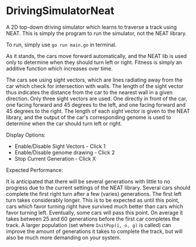 # DrivingSimulatorNeat
A 2D top-down driving simulator which learns to traverse a track using NEAT. This is simply the program to run the 
simulator, not the NEAT library.

To run, simply use `go run main.go` in terminal.

As it stands, the cars move forward automatically, and the NEAT lib is used only to determine when they should turn left 
or right. Fitness is simply an additive function which increases over time.

The cars see using sight vectors, which are lines radiating away from the car which check for intersection with walls.
The length of the sight vector thus indicates the distance from the car to the nearest wall in a given direction. Only
three sight vectors are used. One directly in front of the car, one facing forward and 45 degrees to the left, and one 
facing forward and 45 degrees to the right. The length of each sight vector is given to the NEAT library, and the output
of the car's corresponding genome is used to determine when the car should turn left or right.

Display Options:
* Enable/Disable Sight Vectors - Click 1
* Enable/Disable genome drawing - Click 2
* Stop Current Generation - Click X

Expected Performance:

It is anticipated that there will be several generations with little to no progress due to the current settings of the
NEAT library. Several cars should complete the first right turn after a few (varies) generations. The first left turn
takes considerably longer. This is to be expected as until this point, cars which favor turning right have survived much
better than cars which favor turning left. Eventually, some cars will pass this point. On average it takes between 25
and 60 generations before the first car completes the track. A larger population (set where `InitPop(i, o, g)` is called)
can improve the amount of generations it takes to complete the track, but will also be much more demanding on your 
system.
